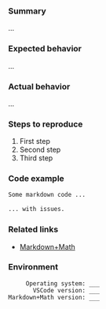 ### Summary

...

### Expected behavior

...

### Actual behavior

...

### Steps to reproduce

1. First step
2. Second step
3. Third step

### Code example

```md
Some markdown code ...

... with issues.
```

### Related links

* [Markdown+Math](https://github.com/goessner/mdmath)

### Environment

```text
     Operating system: ___
       VSCode version: ___
Markdown+Math version: ___
```
